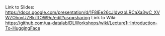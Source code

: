 Link to Slides: https://docs.google.com/presentation/d/1F8lEe26cJIdwzbLRCaXa3wC_XVWZOhovUZBkiTtOW9c/edit?usp=sharing
Link to Wiki: https://github.com/ua-datalab/DLWorkshops/wiki/Lecture1:-Introduction-To-HuggingFace
